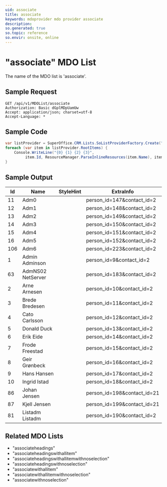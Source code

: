 ```yaml
---
uid: associate
title: associate
keywords: mdoprovider mdo provider associate
description: 
so.generated: true
so.topic: reference
so.envir: onsite, online
---
```


# "associate" MDO List
The name of the MDO list is 'associate'.




## Sample Request

```http!
GET /api/v1/MDOList/associate
Authorization: Basic dGplMDpUamUw
Accept: application/json; charset=utf-8
Accept-Language: *

```

## Sample Code
```cs
var listProvider = SuperOffice.CRM.Lists.SoListProviderFactory.Create("associate", forceFlatList: true);
foreach (var item in listProvider.RootItems) {
    Console.WriteLine("{0} {1} {2} {3}", 
         item.Id, ResourceManager.ParseInlineResources(item.Name), item.StyleHint, item.ExtraInfo);
}
```

## Sample Output

|Id   | Name  |StyleHint|ExtraInfo |
| --- | ----- | ------- | -------- |
|11|Adm0||person_id=147&contact_id=2|
|12|Adm1||person_id=148&contact_id=2|
|13|Adm2||person_id=149&contact_id=2|
|14|Adm3||person_id=150&contact_id=2|
|15|Adm4||person_id=151&contact_id=2|
|16|Adm5||person_id=152&contact_id=2|
|106|Adm6||person_id=223&contact_id=2|
|1|Admin Adminson||person_id=9&contact_id=2|
|63|AdmNS02 NetServer||person_id=183&contact_id=2|
|2|Arne Arnesen||person_id=10&contact_id=2|
|3|Brede Bredesen||person_id=11&contact_id=2|
|4|Cato Carlsson||person_id=12&contact_id=2|
|5|Donald Duck||person_id=13&contact_id=2|
|6|Erik Eide||person_id=14&contact_id=2|
|7|Frode Freestad||person_id=15&contact_id=2|
|8|Geir Grønbeck||person_id=16&contact_id=2|
|9|Hans Hansen||person_id=17&contact_id=2|
|10|Ingrid Istad||person_id=18&contact_id=2|
|86|Johan Jensen||person_id=198&contact_id=21|
|87|Kjell Jensen||person_id=199&contact_id=21|
|81|Listadm Listadm||person_id=190&contact_id=2|


## Related MDO Lists

* "associateheadings"
* "associateheadingswithallitem"
* "associateheadingswithallitemwithnoselection"
* "associateheadingswithnoselection"
* "associatewithallitem"
* "associatewithallitemwithnoselection"
* "associatewithnoselection"
